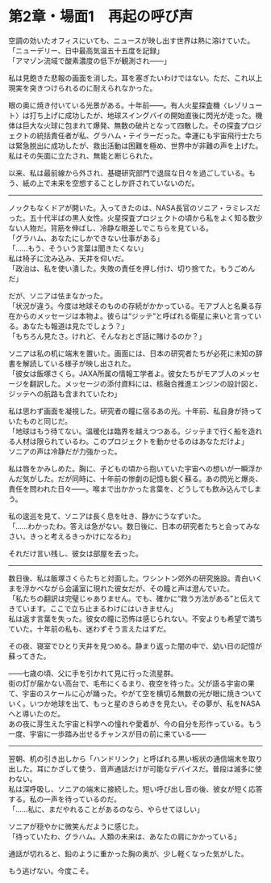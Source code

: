 # 第2章・場面1　再起の呼び声

空調の効いたオフィスにいても、ニュースが映し出す世界は熱に溶けていた。  
「ニューデリー、日中最高気温五十五度を記録」  
「アマゾン流域で酸素濃度の低下が観測され――」

私は見飽きた悲報の画面を消した。耳を塞ぎたいわけではない。ただ、これ以上現実を突きつけられるのに耐えられなかった。

眼の奥に焼き付いている光景がある。十年前――。有人火星探査機〈レゾリュート〉は打ち上げに成功したが、地球スイングバイの開始直後に閃光が走った。機体は巨大な火球に包まれて爆発、無数の破片となって四散した。その探査プロジェクトの統括責任者が私、グラハム・テイラーだった。幸運にも宇宙飛行士たちは緊急脱出に成功したが、救出活動は困難を極め、世界中が非難の声を上げた。私はその矢面に立たされ、無能と断じられた。

以来、私は最前線から外され、基礎研究部門で退屈な日々を過ごしている。もう、紙の上で未来を空想することしか許されていないのだ。

---

ノックもなくドアが開いた。入ってきたのは、NASA長官のソニア・ラミレスだった。五十代半ばの黒人女性。火星探査プロジェクトの頃から私をよく知る数少ない人物だ。背筋を伸ばし、冷静な眼差しでこちらを見ている。   
「グラハム、あなたにしかできない仕事がある」  
「……もう、そういう言葉は聞きたくない」  
私は椅子に沈み込み、天井を仰いだ。  
「政治は、私を使い潰した。失敗の責任を押し付け、切り捨てた。もうごめんだ」

だが、ソニアは怯まなかった。  
「状況が違う。今度は地球そのものの存続がかかっている。モアブ人と名乗る存在からのメッセージは本物よ。彼らは“ジッテ”と呼ばれる衛星に来いと言っている。あなたも報道は見たでしょう？」  
「もちろん見たさ。けれど、そんなおとぎ話に賭けるのか？」

ソニアは私の机に端末を置いた。画面には、日本の研究者たちが必死に未知の辞書を解読している様子が映し出された。  
「彼女は飯塚さくら。JAXA所属の情報工学者よ。彼女たちがモアブ人のメッセージを翻訳した。メッセージの添付資料には、核融合推進エンジンの設計図と、ジッテへの航路も含まれていたわ」

私は思わず画面を凝視した。研究者の瞳に宿るあの光。十年前、私自身が持っていたものと同じだ。  
「地球はもう待てない。温暖化は臨界を越えつつある。ジッテまで行く船を造れる人材は限られているわ。このプロジェクトを動かせるのはあなただけよ」  
ソニアの声は冷静だが力強かった。

私は唇をかみしめた。胸に、子どもの頃から抱いていた宇宙への想いが一瞬浮かんだ気がした。だが同時に、十年前の惨劇の記憶も鋭く蘇る。あの閃光と爆炎、責任を問われた日々――。喉まで出かかった言葉を、どうしても飲み込んでしまう。

私の逡巡を見て、ソニアは長く息を吐き、静かにうなずいた。  
「……わかったわ。答えは急がない。数日後に、日本の研究者たちと会ってみなさい。きっと考えるきっかけになるわ」  

それだけ言い残し、彼女は部屋を去った。

---

数日後、私は飯塚さくらたちと対面した。ワシントン郊外の研究施設。青白いくまを浮かべながら会議室に現れた彼女だが、その瞳と声は澄んでいた。  
「私たちの翻訳は完璧じゃありません。でも、確かに“救う方法がある”と伝えてきています。ここで立ち止まるわけにはいきません」  
私は返す言葉を失った。彼女の瞳に恐怖は感じられない。不安よりも希望で満ちていた。十年前の私も、迷わずそう言えたはずだ。

その夜、寝室でひとり天井を見つめる。静まり返った闇の中で、幼い日の記憶が蘇ってきた。

――七歳の頃、父に手を引かれて見に行った流星群。  
街の灯が届かない高台で、毛布にくるまり、夜空を待った。父が語る宇宙の果て、宇宙のスケールに心が踊った。やがて空を横切る無数の光が眼に焼きついていく。いつか地球を出て、もっと星のきらめきを見たい。その夢が、私をNASAへと導いたのだ。  
あの夜に芽生えた宇宙と科学への憧れや愛着が、今の自分を形作っている。もう一度、宇宙に一歩踏み出せるチャンスが目の前に来ている――

---

翌朝、机の引き出しから「ハンドリンク」と呼ばれる黒い板状の通信端末を取り出した。耳にかざして使う、音声通話だけが可能なデバイスだ。普段は滅多に使わない。  
私は深呼吸し、ソニアの端末に接続した。短い呼び出し音の後、彼女が短く応答する。私の一声を待っているのだ。  
「……私に、まだやれることがあるのなら、やらせてほしい」

ソニアが穏やかに微笑んだように感じた。  
「待っていたわ、グラハム。人類の未来は、あなたの肩にかかっている」

通話が切れると、鉛のように重かった胸の奥が、少し軽くなった気がした。  

もう逃げない。今度こそ。
<!--stackedit_data:
eyJoaXN0b3J5IjpbLTE2MzY4MDAzMDddfQ==
-->